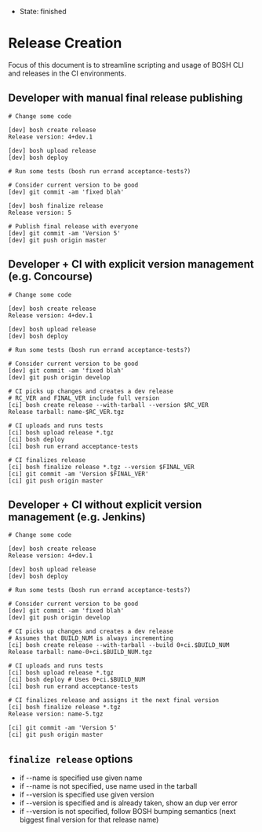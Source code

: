 - State: finished

# Release Creation

Focus of this document is to streamline scripting and usage of BOSH CLI and releases in the CI environments.

## Developer with manual final release publishing

```
# Change some code

[dev] bosh create release
Release version: 4+dev.1

[dev] bosh upload release
[dev] bosh deploy

# Run some tests (bosh run errand acceptance-tests?)

# Consider current version to be good
[dev] git commit -am 'fixed blah'

[dev] bosh finalize release
Release version: 5

# Publish final release with everyone
[dev] git commit -am 'Version 5'
[dev] git push origin master
```

## Developer + CI with explicit version management (e.g. Concourse)

```
# Change some code

[dev] bosh create release
Release version: 4+dev.1

[dev] bosh upload release
[dev] bosh deploy

# Run some tests (bosh run errand acceptance-tests?)

# Consider current version to be good
[dev] git commit -am 'fixed blah'
[dev] git push origin develop

# CI picks up changes and creates a dev release
# RC_VER and FINAL_VER include full version
[ci] bosh create release --with-tarball --version $RC_VER
Release tarball: name-$RC_VER.tgz

# CI uploads and runs tests
[ci] bosh upload release *.tgz
[ci] bosh deploy
[ci] bosh run errand acceptance-tests

# CI finalizes release
[ci] bosh finalize release *.tgz --version $FINAL_VER
[ci] git commit -am 'Version $FINAL_VER'
[ci] git push origin master
```

## Developer + CI without explicit version management (e.g. Jenkins)

```
# Change some code

[dev] bosh create release
Release version: 4+dev.1

[dev] bosh upload release
[dev] bosh deploy

# Run some tests (bosh run errand acceptance-tests?)

# Consider current version to be good
[dev] git commit -am 'fixed blah'
[dev] git push origin develop

# CI picks up changes and creates a dev release
# Assumes that BUILD_NUM is always incrementing
[ci] bosh create release --with-tarball --build 0+ci.$BUILD_NUM
Release tarball: name-0+ci.$BUILD_NUM.tgz

# CI uploads and runs tests
[ci] bosh upload release *.tgz
[ci] bosh deploy # Uses 0+ci.$BUILD_NUM
[ci] bosh run errand acceptance-tests

# CI finalizes release and assigns it the next final version
[ci] bosh finalize release *.tgz
Release version: name-5.tgz

[ci] git commit -am 'Version 5'
[ci] git push origin master
```

## `finalize release` options

- if --name is specified use given name
- if --name is not specified, use name used in the tarball
- if --version is specified use given version
- if --version is specified and is already taken, show an dup ver error
- if --version is not specified, follow BOSH bumping semantics (next biggest final version for that release name)
